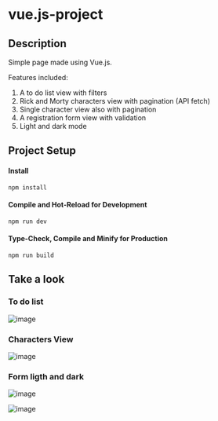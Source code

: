 # vue.js-project

## Description

Simple page made using Vue.js. 

Features included:

1. A to do list view with filters
2. Rick and Morty characters view with pagination (API fetch)
3. Single character view also with pagination
4. A registration form view with validation
5. Light and dark mode

## Project Setup

#### Install
``
npm install
``

#### Compile and Hot-Reload for Development

``
npm run dev
``

#### Type-Check, Compile and Minify for Production

``
npm run build
``
## Take a look

### To do list
![image](https://github.com/Cerbenix/vue.js-project/assets/124684938/645b4cc3-e4f2-4bb9-9070-aad2f1ee0ae9)

### Characters View
![image](https://github.com/Cerbenix/vue.js-project/assets/124684938/80000888-0b46-4472-b3cc-c51f33bb9556)

### Form ligth and dark
![image](https://github.com/Cerbenix/vue.js-project/assets/124684938/d0d82b7a-2a1f-4301-9c6c-d79987335c20)

![image](https://github.com/Cerbenix/vue.js-project/assets/124684938/83a918c0-7999-406b-9dc9-3401d49d2f12)








